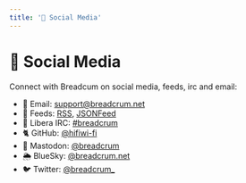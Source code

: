 ```yaml
---
title: '🙊 Social Media'
---
```


# 🙊 Social Media

Connect with Breadcum on social media, feeds, irc and email:

- 📧 Email: [support@breadcrum.net](mailto:support@breadcrum.net)
- 📡 Feeds: [RSS](/feed.xml), [JSONFeed](/feed.json)
- 💬 Libera IRC: [#breadcrum](ircs://irc.libera.chat/breadcrum)
- 🐈 GitHub: [@hifiwi-fi](https://github.com/hifiwi-fi/breadcrum.net)
- 🐘 Mastodon: [@breadcrum](https://fosstodon.org/@breadcrum)
- 🌦️ BlueSky: [@breadcrum.net](https://bsky.app/profile/breadcrum.net)
- 🐦 Twitter: [@breadcrum_](https://twitter.com/breadcrum_)



